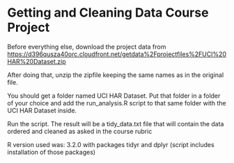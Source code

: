 # Getting and Cleaning Data Course Project 

Before everything else, download the project data from https://d396qusza40orc.cloudfront.net/getdata%2Fprojectfiles%2FUCI%20HAR%20Dataset.zip

After doing that, unzip the zipfile keeping the same names as in the original file.

You should get a folder named UCI HAR Dataset. Put that folder in a folder of your choice and add the run_analysis.R
script to that same folder with the UCI HAR Dataset inside.

Run the script. The result will be a tidy_data.txt file that will contain the data ordered and cleaned as asked in the course rubric

R version used was: 3.2.0 with packages tidyr and dplyr (script includes installation of those packages)

